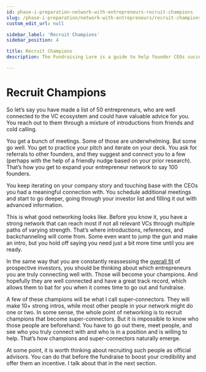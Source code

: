 ```yaml
---
id: phase-i-preparation-network-with-entrepreneurs-recruit-champions
slug: /phase-i-preparation/network-with-entrepreneurs/recruit-champions
custom_edit_url: null

sidebar_label: 'Recruit Champions'
sidebar_position: 4

title: Recruit Champions
description: The Fundraising Lore is a guide to help founder CEOs successfully raise early-stage VC financing from Silicon Valley investors.

---
```


# Recruit Champions

So let’s say you have made a list of 50 entrepreneurs, who are well connected to the VC ecosystem and could have valuable advice for you. You reach out to them through a mixture of introductions from friends and cold calling.

You get a bunch of meetings. Some of those are underwhelming. But some go well. You get to practice your pitch and iterate on your deck. You ask for referrals to other founders, and they suggest and connect you to a few (perhaps with the help of a friendly nudge based on your prior research). That’s how you get to expand your entrepreneur network to say 100 founders.

You keep iterating on your company story and touching base with the CEOs you had a meaningful connection with. You schedule additional meetings and start to go deeper, going through your investor list and filling it out with advanced information.

This is what good networking looks like. Before you know it, you have a strong network that can reach most if not all relevant VCs through multiple paths of varying strength. That’s where introductions, references, and backchanneling will come from. Some even want to jump the gun and make an intro, but you hold off saying you need just a bit more time until you are ready.

In the same way that you are constantly reassessing the [overall fit](/phase-i-preparation/investor-list/essential-investor-qualifications) of prospective investors, you should be thinking about which entrepreneurs you are truly connecting well with. Those will become your champions. And hopefully they are well connected and have a great track record, which allows them to bat for you when it comes time to go out and fundraise. 

A few of these champions will be what I call super-connectors. They will make 10+ strong intros, while most other people in your network might do one or two. In some sense, the whole point of networking is to recruit champions that become super-connectors. But it is impossible to know who those people are beforehand. You have to go out there, meet people, and see who you truly connect with and who is in a position and is willing to help. That’s how champions and super-connectors naturally emerge.

At some point, it is worth thinking about recruiting such people as official advisors. You can do that before the fundraise to boost your credibility and offer them an incentive. I talk about that in the next section.